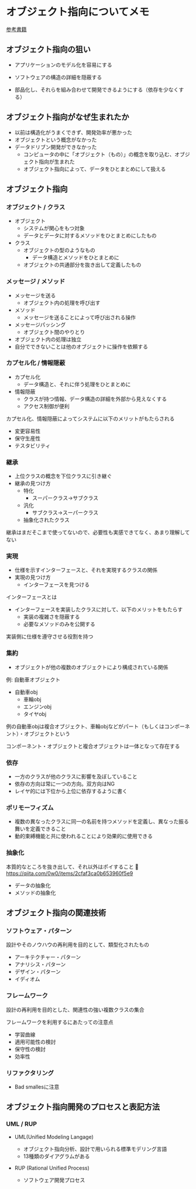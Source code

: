 # オブジェクト指向についてメモ

[参考書籍](https://www.amazon.co.jp/%E3%82%AA%E3%83%96%E3%82%B8%E3%82%A7%E3%82%AF%E3%83%88%E6%8C%87%E5%90%91%E3%81%AE%E5%9F%BA%E7%A4%8E-%E3%82%AA%E3%83%96%E3%82%B8%E3%82%A7%E3%82%AF%E3%83%88%E6%8C%87%E5%90%91%E3%81%AE%E5%88%A9%E7%82%B9%E3%82%92%E7%94%9F%E3%81%8B%E3%81%97%E3%81%9F%E3%83%97%E3%83%AD%E3%82%B0%E3%83%A9%E3%83%A0%E4%BD%9C%E6%88%90%E3%82%92%E7%9B%AE%E6%8C%87%E3%81%99-%E3%82%B9%E3%82%AD%E3%83%AB%E3%82%BA%E3%83%BB%E3%82%AA%E3%83%B3%E3%83%BB%E3%83%87%E3%83%9E%E3%83%B3%E3%83%89%E7%A0%94%E4%BF%AE%E3%83%97%E3%83%AD%E3%82%B0%E3%83%A9%E3%83%A0-%E3%82%A2%E3%82%A4%E3%83%BB%E3%83%A9%E3%83%BC%E3%83%8B%E3%83%B3%E3%82%B0-ebook/dp/B00WIMBOQM)

## オブジェクト指向の狙い

- アプリケーションのモデル化を容易にする

- ソフトウェアの構造の詳細を隠蔽する

- 部品化し、それらを組み合わせて開発できるようにする（依存を少なくする）

## オブジェクト指向がなぜ生まれたか

- 以前は構造化がうまくできず、開発効率が悪かった
- オブジェクトという概念がなかった
- データドリブン開発ができなかった
  - コンピュータの中に「オブジェクト（もの）」の概念を取り込む、オブジェクト指向が生まれた
  - オブジェクト指向によって、データをひとまとめにして扱える

## オブジェクト指向

### オブジェクト / クラス
- オブジェクト
  - システムが関心をもつ対象
  - データとデータに対するメソッドをひとまとめにしたもの
- クラス
  - オブジェクトの型のようなもの
    - データ構造とメソッドをひとまとめに
  - オブジェクトの共通部分を抜き出して定義したもの

### メッセージ / メソッド
- メッセージを送る
  - オブジェクト内の処理を呼び出す
- メソッド
  - メッセージを送ることによって呼び出される操作
- メッセージパッシング
  - オブジェクト間のやりとり
- オブジェクト内の処理は独立
- 自分でできないことは他のオブジェクトに操作を依頼する

### カプセル化 / 情報隠蔽

- カプセル化
  - データ構造と、それに伴う処理をひとまとめに
- 情報隠蔽
  - クラスが持つ情報、データ構造の詳細を外部から見えなくする
  - アクセス制御が便利

カプセル化、情報隠蔽によってシステムに以下のメリットがもたらされる
- 変更容易性
- 保守生産性
- テスタビリティ

### 継承

- 上位クラスの概念を下位クラスに引き継ぐ
- 継承の見つけ方
  - 特化
    - スーパークラス→サブクラス
  - 汎化
    - サブクラス→スーパークラス
  - 抽象化されたクラス

継承はまだそこまで使ってないので、必要性も実感できてなく、あまり理解してない

### 実現
- 仕様を示すインターフェースと、それを実現するクラスの関係
- 実現の見つけ方
  - インターフェースを見つける

インターフェースとは
- インターフェースを実装したクラスに対して、以下のメリットをもたらす
  - 実装の複雑さを隠蔽する
  - 必要なメソッドのみを公開する

実装側に仕様を遵守させる役割を持つ

### 集約
- オブジェクトが他の複数のオブジェクトにより構成されている関係

例: 自動車オブジェクト
- 自動車obj
  - 車輪obj
  - エンジンobj
  - タイヤobj

例の自動車objは複合オブジェクト、車輪objなどがパート（もしくはコンポーネント）・オブジェクトという

コンポーネント・オブジェクトと複合オブジェクトは一体となって存在する

### 依存

- 一方のクラスが他のクラスに影響を及ぼしていること
- 依存の方向は常に一つの方向。双方向はNG
- レイヤ的には下位から上位に依存するように書く

### ポリモーフィズム

- 複数の異なったクラスに同一の名前を持つメソッドを定義し、異なった振る舞いを定義できること
- 動的束縛機能と共に使われることにより効果的に使用できる

### 抽象化
本質的なところを抜き出して、それ以外はポイすること

https://qiita.com/0w0/items/2cfaf3ca0b653960f5e9

- データの抽象化
- メソッドの抽象化

## オブジェクト指向の関連技術

### ソフトウェア・パターン
設計やそのノウハウの再利用を目的として、類型化されたもの

- アーキテクチャー・パターン
- アナリシス・パターン
- デザイン・パターン
- イディオム

### フレームワーク
設計の再利用を目的とした、関連性の強い複数クラスの集合

フレームワークを利用するにあたっての注意点

- 学習曲線
- 適用可能性の検討
- 保守性の検討
- 効率性

### リファクタリング
- Bad smallesに注意

## オブジェクト指向開発のプロセスと表記方法

### UML / RUP

- UML(Unified Modeling Langage)
  - オブジェクト指向分析、設計で用いられる標準モデリング言語
  - 13種類のダイアグラムがある

- RUP (Rational Unified Process)
  - ソフトウェア開発プロセス
